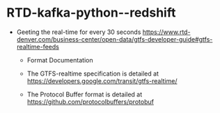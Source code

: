 # RTD-kafka-python--redshift


-  Geeting the real-time for every 30 seconds
   https://www.rtd-denver.com/business-center/open-data/gtfs-developer-guide#gtfs-realtime-feeds
   
   - Format Documentation
    - The GTFS-realtime specification is detailed at
     https://developers.google.com/transit/gtfs-realtime/
     
    - The Protocol Buffer format is detailed at
      https://github.com/protocolbuffers/protobuf
